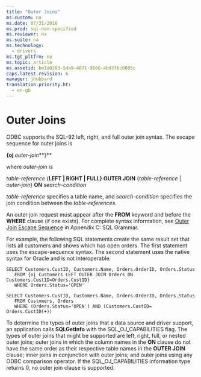 ```yaml
---
title: "Outer Joins"
ms.custom: na
ms.date: 07/31/2016
ms.prod: sql-non-specified
ms.reviewer: na
ms.suite: na
ms.technology: 
  - drivers
ms.tgt_pltfrm: na
ms.topic: article
ms.assetid: be1a0203-5da9-4871-9566-4bd3fbc0895c
caps.latest.revision: 6
manager: jhubbard
translation.priority.ht: 
  - en-gb
---
```

# Outer Joins
ODBC supports the SQL-92 left, right, and full outer join syntax. The escape sequence for outer joins is  
  
 **{oj** *outer-join***}**  
  
 where *outer-join* is  
  
 *table-reference* {**LEFT &#124; RIGHT &#124; FULL} OUTER JOIN** {*table-reference* &#124; *outer-join*} **ON** *search-condition*  
  
 *table-reference* specifies a table name, and *search-condition* specifies the join condition between the *table-references*.  
  
 An outer join request must appear after the **FROM** keyword and before the **WHERE** clause (if one exists). For complete syntax information, see [Outer Join Escape Sequence](../content/Outer-Join-Escape-Sequence.md) in Appendix C: SQL Grammar.  
  
 For example, the following SQL statements create the same result set that lists all customers and shows which has open orders. The first statement uses the escape-sequence syntax. The second statement uses the native syntax for Oracle and is not interoperable.  
  
```  
SELECT Customers.CustID, Customers.Name, Orders.OrderID, Orders.Status  
   FROM {oj Customers LEFT OUTER JOIN Orders ON Customers.CustID=Orders.CustID}  
   WHERE Orders.Status='OPEN'  
  
SELECT Customers.CustID, Customers.Name, Orders.OrderID, Orders.Status  
   FROM Customers, Orders  
   WHERE (Orders.Status='OPEN') AND (Customers.CustID= Orders.CustID(+))  
```  
  
 To determine the types of outer joins that a data source and driver support, an application calls **SQLGetInfo** with the SQL_OJ_CAPABILITIES flag. The types of outer joins that might be supported are left, right, full, or nested outer joins; outer joins in which the column names in the **ON** clause do not have the same order as their respective table names in the **OUTER JOIN** clause; inner joins in conjunction with outer joins; and outer joins using any ODBC comparison operator. If the SQL_OJ_CAPABILITIES information type returns 0, no outer join clause is supported.
